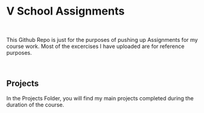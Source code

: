 <h1>V School Assignments</h1>
</br>
<p>This Github Repo is just for the purposes of pushing up Assignments for my course work.
Most of the excercises I have uploaded are for reference purposes.</p>
</br>
<h2>Projects</h2>
<p> In the Projects Folder, you will find my main projects completed during the duration of the
course.</p>
